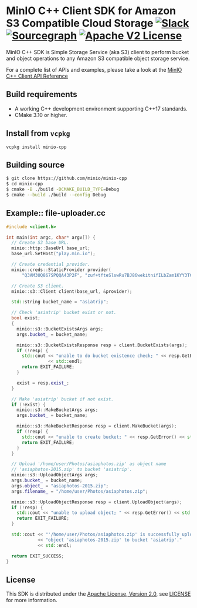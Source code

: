 # MinIO C++ Client SDK for Amazon S3 Compatible Cloud Storage [![Slack](https://slack.min.io/slack?type=svg)](https://slack.min.io) [![Sourcegraph](https://sourcegraph.com/github.com/minio/minio-cpp/-/badge.svg)](https://sourcegraph.com/github.com/minio/minio-cpp?badge) [![Apache V2 License](https://img.shields.io/badge/license-Apache%20V2-blue.svg)](https://github.com/minio/minio-cpp/blob/master/LICENSE)

MinIO C++ SDK is Simple Storage Service (aka S3) client to perform bucket and object operations to any Amazon S3 compatible object storage service.

For a complete list of APIs and examples, please take a look at the [MinIO C++ Client API Reference](https://minio-cpp.min.io/)

## Build requirements
* A working C++ development environment supporting C++17 standards.
* CMake 3.10 or higher.

## Install from `vcpkg`
```
vcpkg install minio-cpp
```

## Building source
```bash
$ git clone https://github.com/minio/minio-cpp
$ cd minio-cpp
$ cmake -B ./build -DCMAKE_BUILD_TYPE=Debug
$ cmake --build ./build --config Debug
```

## Example:: file-uploader.cc
```c++
#include <client.h>

int main(int argc, char* argv[]) {
  // Create S3 base URL.
  minio::http::BaseUrl base_url;
  base_url.SetHost("play.min.io");

  // Create credential provider.
  minio::creds::StaticProvider provider(
      "Q3AM3UQ867SPQQA43P2F", "zuf+tfteSlswRu7BJ86wekitnifILbZam1KYY3TG");

  // Create S3 client.
  minio::s3::Client client(base_url, &provider);

  std::string bucket_name = "asiatrip";

  // Check 'asiatrip' bucket exist or not.
  bool exist;
  {
    minio::s3::BucketExistsArgs args;
    args.bucket_ = bucket_name;

    minio::s3::BucketExistsResponse resp = client.BucketExists(args);
    if (!resp) {
      std::cout << "unable to do bucket existence check; " << resp.GetError()
                << std::endl;
      return EXIT_FAILURE;
    }

    exist = resp.exist_;
  }

  // Make 'asiatrip' bucket if not exist.
  if (!exist) {
    minio::s3::MakeBucketArgs args;
    args.bucket_ = bucket_name;

    minio::s3::MakeBucketResponse resp = client.MakeBucket(args);
    if (!resp) {
      std::cout << "unable to create bucket; " << resp.GetError() << std::endl;
      return EXIT_FAILURE;
    }
  }

  // Upload '/home/user/Photos/asiaphotos.zip' as object name
  // 'asiaphotos-2015.zip' to bucket 'asiatrip'.
  minio::s3::UploadObjectArgs args;
  args.bucket_ = bucket_name;
  args.object_ = "asiaphotos-2015.zip";
  args.filename_ = "/home/user/Photos/asiaphotos.zip";

  minio::s3::UploadObjectResponse resp = client.UploadObject(args);
  if (!resp) {
    std::cout << "unable to upload object; " << resp.GetError() << std::endl;
    return EXIT_FAILURE;
  }

  std::cout << "'/home/user/Photos/asiaphotos.zip' is successfully uploaded as "
            << "object 'asiaphotos-2015.zip' to bucket 'asiatrip'."
            << std::endl;

  return EXIT_SUCCESS;
}
```

## License
This SDK is distributed under the [Apache License, Version 2.0](https://www.apache.org/licenses/LICENSE-2.0), see [LICENSE](https://github.com/minio/minio-cpp/blob/master/LICENSE) for more information.
